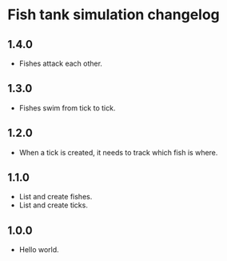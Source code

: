 # Fish tank simulation changelog

## 1.4.0
- Fishes attack each other.

## 1.3.0
- Fishes swim from tick to tick.

## 1.2.0
- When a tick is created, it needs to track which fish is where.

## 1.1.0
- List and create fishes.
- List and create ticks.

## 1.0.0
- Hello world.
